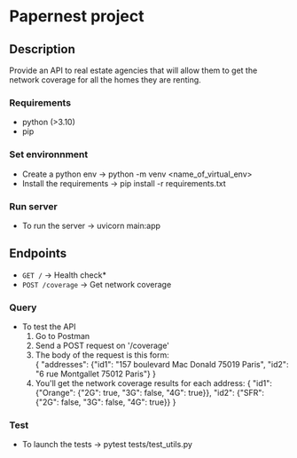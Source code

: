 # Papernest project

## Description

Provide an API to real estate agencies that will allow them to get the network coverage for all the homes they are
renting.

### Requirements

* python (>3.10)
*  pip

### Set environnment

* Create a python env &rarr; python -m venv <name_of_virtual_env>
* Install the requirements &rarr; pip install -r requirements.txt

### Run server

* To run the server &rarr; uvicorn main:app

## Endpoints
- `GET /` → Health check*
- `POST /coverage` → Get network coverage

### Query

* To test the API
    1. Go to Postman
    2. Send a POST request on '/coverage'
    3. The body of the request is this form:     
       {
       "addresses": {"id1": "157 boulevard Mac Donald 75019 Paris",
                     "id2": "6 rue Montgallet 75012 Paris"}
       }
    4. You'll get the network coverage results for each address:
       {
       "id1": {"Orange": {"2G": true, "3G": false, "4G": true}},
       "id2": {"SFR": {"2G": false, "3G": false, "4G": true}}
        }

### Test

* To launch the tests &rarr; pytest tests/test_utils.py
 


